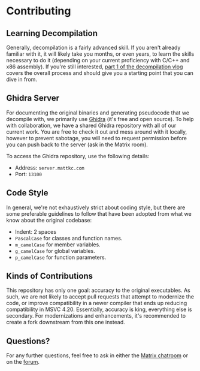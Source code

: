# Contributing

## Learning Decompilation

Generally, decompilation is a fairly advanced skill. If you aren't already familiar with it, it will likely take you months, or even years, to learn the skills necessary to do it (depending on your current proficiency with C/C++ and x86 assembly). If you're still interested, [part 1 of the decompilation vlog](https://www.youtube.com/watch?v=MToTEqoVv3I) covers the overall process and should give you a starting point that you can dive in from.

## Ghidra Server

For documenting the original binaries and generating pseudocode that we decompile with, we primarily use [Ghidra](https://ghidra-sre.org/) (it's free and open source). To help with collaboration, we have a shared Ghidra repository with all of our current work. You are free to check it out and mess around with it locally, however to prevent sabotage, you will need to request permission before you can push back to the server (ask in the Matrix room).

To access the Ghidra repository, use the following details:

- Address: `server.mattkc.com`
- Port: `13100`

## Code Style

In general, we're not exhaustively strict about coding style, but there are some preferable guidelines to follow that have been adopted from what we know about the original codebase:

- Indent: 2 spaces
- `PascalCase` for classes and function names.
- `m_camelCase` for member variables.
- `g_camelCase` for global variables.
- `p_camelCase` for function parameters.

## Kinds of Contributions

This repository has only one goal: accuracy to the original executables. As such, we are not likely to accept pull requests that attempt to modernize the code, or improve compatibility in a newer compiler that ends up reducing compatibility in MSVC 4.20. Essentially, accuracy is king, everything else is secondary. For modernizations and enhancements, it's recommended to create a fork downstream from this one instead.

## Questions?

For any further questions, feel free to ask in either the [Matrix chatroom](https://matrix.to/#/#isledecomp:matrix.org) or on the [forum](https://forum.mattkc.com/viewforum.php?f=1).
